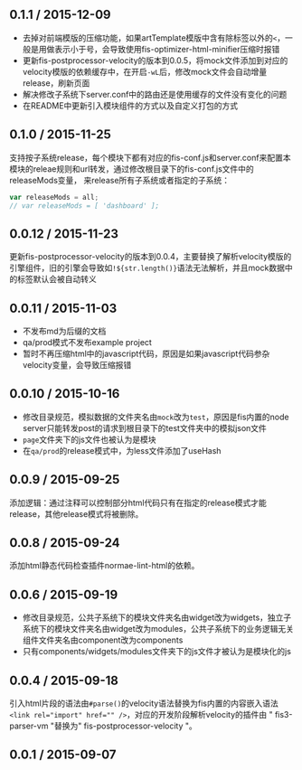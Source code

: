 ## 0.1.1 / 2015-12-09

* 去掉对前端模版的压缩功能，如果artTemplate模版中含有除标签以外的`<`，一般是用做表示小于号，会导致使用fis-optimizer-html-minifier压缩时报错
* 更新fis-postprocessor-velocity的版本到0.0.5，将mock文件添加到对应的velocity模版的依赖缓存中，在开启`-wL`后，修改mock文件会自动增量release，刷新页面
* 解决修改子系统下server.conf中的路由还是使用缓存的文件没有变化的问题
* 在README中更新引入模块组件的方式以及自定义打包的方式

## 0.1.0 / 2015-11-25

支持按子系统release，每个模块下都有对应的fis-conf.js和server.conf来配置本模块的releae规则和url转发，通过修改根目录下的fis-conf.js文件中的releaseMods变量，
来release所有子系统或者指定的子系统：

``` javascript
var releaseMods = all;
// var releaseMods = [ 'dashboard' ];
```
## 0.0.12 / 2015-11-23

更新fis-postprocessor-velocity的版本到0.0.4，主要替换了解析velocity模版的引擎组件，旧的引擎会导致如`!${str.length()}`语法无法解析，并且mock数据中的标签默认会被自动转义

## 0.0.11 / 2015-11-03

* 不发布md为后缀的文档
* qa/prod模式不发布example project
* 暂时不再压缩html中的javascript代码，原因是如果javascript代码参杂velocity变量，会导致压缩报错

## 0.0.10 / 2015-10-16

* 修改目录规范，模拟数据的文件夹名由`mock`改为`test`，原因是fis内置的node server只能转发post的请求到根目录下的test文件夹中的模拟json文件
* `page`文件夹下的js文件也被认为是模块
* 在`qa/prod`的release模式中，为less文件添加了useHash

## 0.0.9 / 2015-09-25

添加逻辑：通过注释可以控制部分html代码只有在指定的release模式才能release，其他release模式将被删除。

## 0.0.8 / 2015-09-24

添加html静态代码检查插件normae-lint-html的依赖。

## 0.0.6 / 2015-09-19

* 修改目录规范，公共子系统下的模块文件夹名由widget改为widgets，独立子系统下的模块文件夹名由widget改为modules，公共子系统下的业务逻辑无关组件文件夹名由component改为components
* 只有components/widgets/modules文件夹下的js文件才被认为是模块化的js

## 0.0.4 / 2015-09-18

引入html片段的语法由```#parse()```的velocity语法替换为fis内置的内容嵌入语法
```<link rel="import" href="" />```，对应的开发阶段解析velocity的插件由
" fis3-parser-vm "替换为" fis-postprocessor-velocity "。

## 0.0.1 / 2015-09-07
